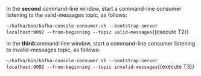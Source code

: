 In the **second** command-line window, start a command-line consumer listening to the valid-messages topic, as follows:

`~/kafka/bin/kafka-console-consumer.sh --bootstrap-server localhost:9092 --from-beginning --topic valid-messages`{{execute T2}} 
 
 

In the **third**command-line window, start a command-line consumer listening to invalid-messages topic, as follows:

`~/kafka/bin/kafka-console-consumer.sh --bootstrap-server localhost:9092 --from-beginning --topic invalid-messages`{{execute T3}} 


